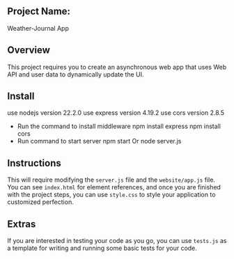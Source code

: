 ## Project Name:
Weather-Journal App

## Overview
This project requires you to create an asynchronous web app that uses Web API and user data to dynamically update the UI. 
## Install
use nodejs version 22.2.0
use express version 4.19.2
use cors version 2.8.5
- Run the command to install middleware
npm install express
npm install cors
- Run command to start server
npm start
Or
node server.js

## Instructions
This will require modifying the `server.js` file and the `website/app.js` file. You can see `index.html` for element references, and once you are finished with the project steps, you can use `style.css` to style your application to customized perfection.

## Extras
If you are interested in testing your code as you go, you can use `tests.js` as a template for writing and running some basic tests for your code.
